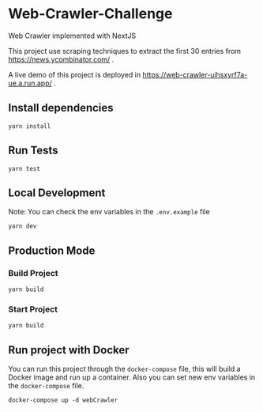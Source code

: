 # Web-Crawler-Challenge
Web Crawler implemented with NextJS

This project use scraping techniques to extract the first 30 entries from https://news.ycombinator.com/ .

A live demo of this project is deployed in https://web-crawler-uihsxyrf7a-ue.a.run.app/ .

## Install dependencies
```
yarn install
```

## Run Tests
```
yarn test
```

## Local Development

Note: You can check the env variables in the `.env.example` file
```
yarn dev
```

## Production Mode

### Build Project
```
yarn build
```

### Start Project
```
yarn build
```

## Run project with Docker

You can run this project through the `docker-compose` file, this will build a Docker image and run up a container.
Also you can set new env variables in the `docker-compose` file.
```
docker-compose up -d webCrawler
```
